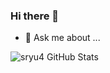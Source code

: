 ### Hi there 👋

- 💬 Ask me about ...

![sryu4 GitHub Stats](https://server.dooboo.io/github-stats-advanced/sryu4)
